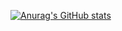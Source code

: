 [![Anurag's GitHub stats](https://github-readme-stats.vercel.app/api?username={rrr068}&theme=onedark&show_icons=true)](https://github.com/anuraghazra/github-readme-stats)
